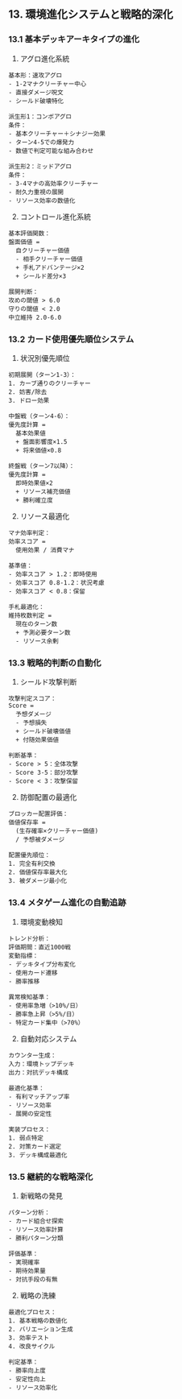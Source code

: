 ## 13. 環境進化システムと戦略的深化

### 13.1 基本デッキアーキタイプの進化

1. アグロ進化系統
```plaintext
基本形：速攻アグロ
- 1-2マナクリーチャー中心
- 直接ダメージ呪文
- シールド破壊特化

派生形1：コンボアグロ
条件：
- 基本クリーチャー＋シナジー効果
- ターン4-5での爆発力
- 数値で判定可能な組み合わせ

派生形2：ミッドアグロ
条件：
- 3-4マナの高効率クリーチャー
- 耐久力重視の展開
- リソース効率の数値化
```

2. コントロール進化系統
```plaintext
基本評価関数：
盤面価値 = 
  自クリーチャー価値
  - 相手クリーチャー価値
  + 手札アドバンテージ×2
  + シールド差分×3

展開判断：
攻めの閾値 > 6.0
守りの閾値 < 2.0
中立維持 2.0-6.0
```

### 13.2 カード使用優先順位システム

1. 状況別優先順位
```plaintext
初期展開（ターン1-3）：
1. カーブ通りのクリーチャー
2. 妨害/除去
3. ドロー効果

中盤戦（ターン4-6）：
優先度計算 = 
  基本効果値
  + 盤面影響度×1.5
  + 将来価値×0.8

終盤戦（ターン7以降）：
優先度計算 = 
  即時効果値×2
  + リソース補充価値
  + 勝利確立度
```

2. リソース最適化
```plaintext
マナ効率判定：
効率スコア = 
  使用効果 / 消費マナ

基準値：
- 効率スコア > 1.2：即時使用
- 効率スコア 0.8-1.2：状況考慮
- 効率スコア < 0.8：保留

手札最適化：
維持枚数判定 = 
  現在のターン数
  + 予測必要ターン数
  - リソース余剰
```

### 13.3 戦略的判断の自動化

1. シールド攻撃判断
```plaintext
攻撃判定スコア：
Score = 
  予想ダメージ
  - 予想損失
  + シールド破壊価値
  + 付随効果価値

判断基準：
- Score > 5：全体攻撃
- Score 3-5：部分攻撃
- Score < 3：攻撃保留
```

2. 防御配置の最適化
```plaintext
ブロッカー配置評価：
価値保存率 = 
  (生存確率×クリーチャー価値)
  / 予想被ダメージ

配置優先順位：
1. 完全有利交換
2. 価値保存率最大化
3. 被ダメージ最小化
```

### 13.4 メタゲーム進化の自動追跡

1. 環境変動検知
```plaintext
トレンド分析：
評価期間：直近1000戦
変動指標：
- デッキタイプ分布変化
- 使用カード遷移
- 勝率推移

異常検知基準：
- 使用率急増（>10%/日）
- 勝率急上昇（>5%/日）
- 特定カード集中（>70%）
```

2. 自動対応システム
```plaintext
カウンター生成：
入力：環境トップデッキ
出力：対抗デッキ構成

最適化基準：
- 有利マッチアップ率
- リソース効率
- 展開の安定性

実装プロセス：
1. 弱点特定
2. 対策カード選定
3. デッキ構成最適化
```

### 13.5 継続的な戦略深化

1. 新戦略の発見
```plaintext
パターン分析：
- カード組合せ探索
- リソース効率計算
- 勝利パターン分類

評価基準：
- 実現確率
- 期待効果量
- 対抗手段の有無
```

2. 戦略の洗練
```plaintext
最適化プロセス：
1. 基本戦略の数値化
2. バリエーション生成
3. 効率テスト
4. 改良サイクル

判定基準：
- 勝率向上度
- 安定性向上
- リソース効率化
```
